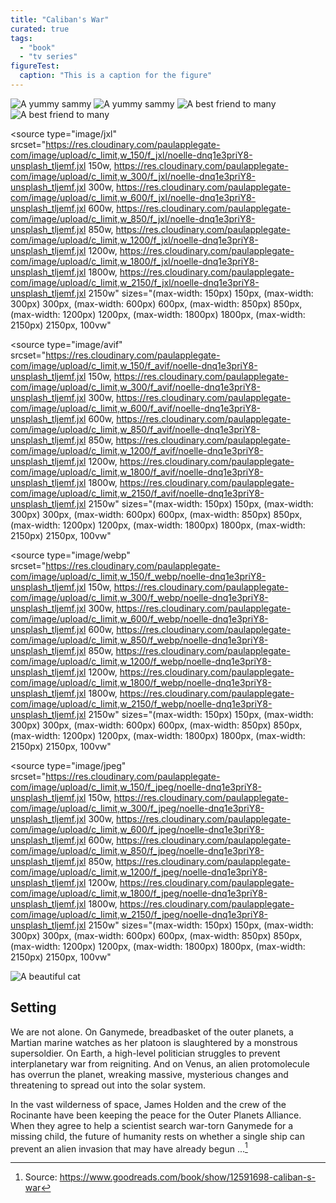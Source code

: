 ```yaml
---
title: "Caliban's War"
curated: true
tags:
  - "book"
  - "tv series"
figureTest:
  caption: "This is a caption for the figure"
---
```

<img src="https://res.cloudinary.com/paulapplegate-com/image/upload/c_limit/dpr_auto/f_jxl,q_auto/w_auto:breakpoints_200_1920_30_15/hillshire-farm_ke7e8u.jxl" alt="A yummy sammy">

<img src="https://res.cloudinary.com/paulapplegate-com/image/upload/c_limit/dpr_auto/f_jxl,q_auto/w_auto:breakpoints_200_1920_30_15/hillshire-farm_ke7e8u.jxl" alt="A yummy sammy" class="cld-responsive">

<img src="https://res.cloudinary.com/paulapplegate-com/image/upload/c_limit/dpr_auto/f_jxl,q_auto/w_auto:breakpoints_200_1920_30_15/Marilyn.DKv4UWO-_Z1oJsw9_lrbwri.jxl" alt="A best friend to many" class="cld-responsive">

<img data-src="https://res.cloudinary.com/paulapplegate-com/image/upload/c_limit/dpr_auto/f_jxl,q_auto/w_auto:breakpoints_200_1920_30_15/Marilyn.DKv4UWO-_Z1oJsw9_lrbwri.jxl" alt="A best friend to many" class="cld-responsive">


<picture>
  
  <source
    type="image/jxl"
    srcset="https://res.cloudinary.com/paulapplegate-com/image/upload/c_limit,w_150/f_jxl/noelle-dnq1e3priY8-unsplash_tljemf.jxl 150w,
https://res.cloudinary.com/paulapplegate-com/image/upload/c_limit,w_300/f_jxl/noelle-dnq1e3priY8-unsplash_tljemf.jxl 300w,
https://res.cloudinary.com/paulapplegate-com/image/upload/c_limit,w_600/f_jxl/noelle-dnq1e3priY8-unsplash_tljemf.jxl 600w,
https://res.cloudinary.com/paulapplegate-com/image/upload/c_limit,w_850/f_jxl/noelle-dnq1e3priY8-unsplash_tljemf.jxl 850w,
https://res.cloudinary.com/paulapplegate-com/image/upload/c_limit,w_1200/f_jxl/noelle-dnq1e3priY8-unsplash_tljemf.jxl 1200w,
https://res.cloudinary.com/paulapplegate-com/image/upload/c_limit,w_1800/f_jxl/noelle-dnq1e3priY8-unsplash_tljemf.jxl 1800w,
https://res.cloudinary.com/paulapplegate-com/image/upload/c_limit,w_2150/f_jxl/noelle-dnq1e3priY8-unsplash_tljemf.jxl 2150w"
    sizes="(max-width: 150px) 150px,
(max-width: 300px) 300px,
(max-width: 600px) 600px,
(max-width: 850px) 850px,
(max-width: 1200px) 1200px,
(max-width: 1800px) 1800px,
(max-width: 2150px) 2150px, 100vw"
  >

  <source
    type="image/avif"
    srcset="https://res.cloudinary.com/paulapplegate-com/image/upload/c_limit,w_150/f_avif/noelle-dnq1e3priY8-unsplash_tljemf.jxl 150w,
https://res.cloudinary.com/paulapplegate-com/image/upload/c_limit,w_300/f_avif/noelle-dnq1e3priY8-unsplash_tljemf.jxl 300w,
https://res.cloudinary.com/paulapplegate-com/image/upload/c_limit,w_600/f_avif/noelle-dnq1e3priY8-unsplash_tljemf.jxl 600w,
https://res.cloudinary.com/paulapplegate-com/image/upload/c_limit,w_850/f_avif/noelle-dnq1e3priY8-unsplash_tljemf.jxl 850w,
https://res.cloudinary.com/paulapplegate-com/image/upload/c_limit,w_1200/f_avif/noelle-dnq1e3priY8-unsplash_tljemf.jxl 1200w,
https://res.cloudinary.com/paulapplegate-com/image/upload/c_limit,w_1800/f_avif/noelle-dnq1e3priY8-unsplash_tljemf.jxl 1800w,
https://res.cloudinary.com/paulapplegate-com/image/upload/c_limit,w_2150/f_avif/noelle-dnq1e3priY8-unsplash_tljemf.jxl 2150w"
    sizes="(max-width: 150px) 150px,
(max-width: 300px) 300px,
(max-width: 600px) 600px,
(max-width: 850px) 850px,
(max-width: 1200px) 1200px,
(max-width: 1800px) 1800px,
(max-width: 2150px) 2150px, 100vw"
  >

  <source
    type="image/webp"
    srcset="https://res.cloudinary.com/paulapplegate-com/image/upload/c_limit,w_150/f_webp/noelle-dnq1e3priY8-unsplash_tljemf.jxl 150w,
https://res.cloudinary.com/paulapplegate-com/image/upload/c_limit,w_300/f_webp/noelle-dnq1e3priY8-unsplash_tljemf.jxl 300w,
https://res.cloudinary.com/paulapplegate-com/image/upload/c_limit,w_600/f_webp/noelle-dnq1e3priY8-unsplash_tljemf.jxl 600w,
https://res.cloudinary.com/paulapplegate-com/image/upload/c_limit,w_850/f_webp/noelle-dnq1e3priY8-unsplash_tljemf.jxl 850w,
https://res.cloudinary.com/paulapplegate-com/image/upload/c_limit,w_1200/f_webp/noelle-dnq1e3priY8-unsplash_tljemf.jxl 1200w,
https://res.cloudinary.com/paulapplegate-com/image/upload/c_limit,w_1800/f_webp/noelle-dnq1e3priY8-unsplash_tljemf.jxl 1800w,
https://res.cloudinary.com/paulapplegate-com/image/upload/c_limit,w_2150/f_webp/noelle-dnq1e3priY8-unsplash_tljemf.jxl 2150w"
    sizes="(max-width: 150px) 150px,
(max-width: 300px) 300px,
(max-width: 600px) 600px,
(max-width: 850px) 850px,
(max-width: 1200px) 1200px,
(max-width: 1800px) 1800px,
(max-width: 2150px) 2150px, 100vw"
  >

  <source
    type="image/jpeg"
    srcset="https://res.cloudinary.com/paulapplegate-com/image/upload/c_limit,w_150/f_jpeg/noelle-dnq1e3priY8-unsplash_tljemf.jxl 150w,
https://res.cloudinary.com/paulapplegate-com/image/upload/c_limit,w_300/f_jpeg/noelle-dnq1e3priY8-unsplash_tljemf.jxl 300w,
https://res.cloudinary.com/paulapplegate-com/image/upload/c_limit,w_600/f_jpeg/noelle-dnq1e3priY8-unsplash_tljemf.jxl 600w,
https://res.cloudinary.com/paulapplegate-com/image/upload/c_limit,w_850/f_jpeg/noelle-dnq1e3priY8-unsplash_tljemf.jxl 850w,
https://res.cloudinary.com/paulapplegate-com/image/upload/c_limit,w_1200/f_jpeg/noelle-dnq1e3priY8-unsplash_tljemf.jxl 1200w,
https://res.cloudinary.com/paulapplegate-com/image/upload/c_limit,w_1800/f_jpeg/noelle-dnq1e3priY8-unsplash_tljemf.jxl 1800w,
https://res.cloudinary.com/paulapplegate-com/image/upload/c_limit,w_2150/f_jpeg/noelle-dnq1e3priY8-unsplash_tljemf.jxl 2150w"
    sizes="(max-width: 150px) 150px,
(max-width: 300px) 300px,
(max-width: 600px) 600px,
(max-width: 850px) 850px,
(max-width: 1200px) 1200px,
(max-width: 1800px) 1800px,
(max-width: 2150px) 2150px, 100vw"
  >
  <img
    src="https://res.cloudinary.com/paulapplegate-com/image/upload/c_limit,w_150/f_jxl/noelle-dnq1e3priY8-unsplash_tljemf.jxl"
    alt="A beautiful cat"
  />
</picture>




## Setting

We are not alone. On Ganymede, breadbasket of the outer planets, a Martian marine watches as her platoon is slaughtered by a monstrous supersoldier. On Earth, a high-level politician struggles to prevent interplanetary war from reigniting. And on Venus, an alien protomolecule has overrun the planet, wreaking massive, mysterious changes and threatening to spread out into the solar system.

In the vast wilderness of space, James Holden and the crew of the Rocinante have been keeping the peace for the Outer Planets Alliance. When they agree to help a scientist search war-torn Ganymede for a missing child, the future of humanity rests on whether a single ship can prevent an alien invasion that may have already begun ...[^1]

[^1]: Source: https://www.goodreads.com/book/show/12591698-caliban-s-war